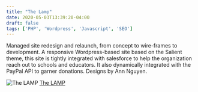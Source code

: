 ```yaml
---
title: "The Lamp"
date: 2020-05-03T13:39:20-04:00
draft: false
tags: ['PHP', 'Wordpress', 'Javascript', 'SEO']
---
```


Managed site redesign and relaunch, from concept to wire-frames to development. A responsive Wordpress-based site based on the Salient theme, this site is tightly integrated with salesforce to help the organization reach out to schools and educators. It also dynamically integrated with the PayPal API to garner donations. Designs by Ann Nguyen.

![The LAMP](/images/the-lamp.png)
[The LAMP](http://TheLamp.org)
